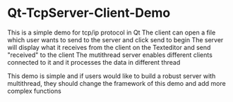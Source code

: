 # Qt-TcpServer-Client-Demo
  This is a simple demo for tcp/ip protocol in Qt
  The client can open a file which user wants to send to the server and click send to begin
  The server will display what it receives from the client on the Texteditor and send "received" to the client
  The mutithread server enables different clients connected to it and it processes the data in different thread
  
  This demo is simple and if users would like to build a robust server with multithread, they should change the framework of this demo and add more complex functions
 
